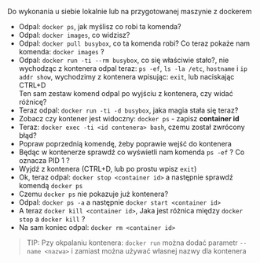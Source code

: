 Do wykonania u siebie lokalnie lub na przygotowanej maszynie z dockerem

- Odpal: `docker ps`, jak myślisz co robi ta komenda?
- Odpal: `docker images`, co widzisz?
- Odpal: `docker pull busybox`, co ta komenda robi? Co teraz pokaże nam komenda: `docker images` ?
- Odpal: `docker run -ti --rm busybox`, co się właściwie stało?, nie wychodząc z kontenera odpal teraz: `ps -ef`, `ls -la /etc`, `hostname` i `ip addr show`, wychodzimy z kontenera wpisując: `exit`, lub naciskając CTRL+D \
Ten sam zestaw komend odpal po wyjściu z kontenera, czy widać różnicę?
- Teraz odpal: `docker run -ti -d busybox`, jaka magia stała się teraz?
- Zobacz czy kontener jest widoczny: `docker ps` - zapisz __container id__
- Teraz: `docker exec -ti <id contenera> bash`, czemu został zwrócony błąd?
- Popraw poprzednią komendę, żeby poprawie wejść do kontenera
- Będąc w kontenerze sprawdź co wyświetli nam komenda `ps -ef` ? Co oznacza PID 1 ?
- Wyjdź z kontenera (CTRL+D, lub po prostu wpisz `exit`)
- Ok, teraz odpal: `docker stop <container id>` a następnie sprawdź komendą `docker ps`
- Czemu `docker ps` nie pokazuje już kontenera?
- Odpal: `docker ps -a` a następnie `docker start <container id>`
- A teraz `docker kill <container id>`, Jaka jest różnica między `docker stop` a `docker kill` ?
- Na sam koniec odpal: `docker rm <container id>`
> TIP: Pzy okpalaniu kontenera: `docker run` można dodać parametr `--name <nazwa>` i zamiast __<container id>__ można używać własnej nazwy dla kontenera


